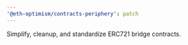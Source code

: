 ```yaml
---
'@eth-optimism/contracts-periphery': patch
---
```


Simplify, cleanup, and standardize ERC721 bridge contracts.
